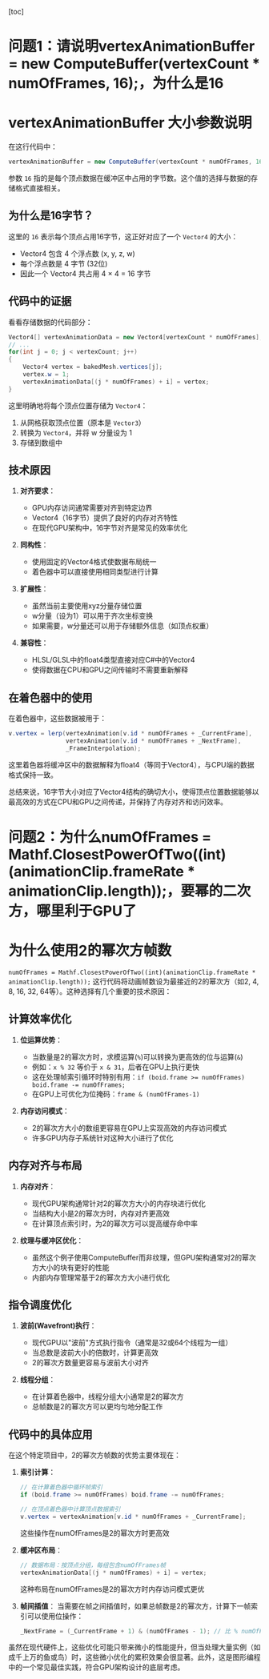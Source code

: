 [toc]



# 问题1：请说明vertexAnimationBuffer = new ComputeBuffer(vertexCount * numOfFrames, 16);，为什么是16

# vertexAnimationBuffer 大小参数说明

在这行代码中：
```csharp
vertexAnimationBuffer = new ComputeBuffer(vertexCount * numOfFrames, 16);
```

参数 `16` 指的是每个顶点数据在缓冲区中占用的字节数。这个值的选择与数据的存储格式直接相关。

## 为什么是16字节？

这里的 `16` 表示每个顶点占用16字节，这正好对应了一个 `Vector4` 的大小：
- Vector4 包含 4 个浮点数 (x, y, z, w)
- 每个浮点数是 4 字节 (32位)
- 因此一个 Vector4 共占用 4 × 4 = 16 字节

## 代码中的证据

看看存储数据的代码部分：
```csharp
Vector4[] vertexAnimationData = new Vector4[vertexCount * numOfFrames];
// ...
for(int j = 0; j < vertexCount; j++)
{
    Vector4 vertex = bakedMesh.vertices[j];
    vertex.w = 1;
    vertexAnimationData[(j * numOfFrames) + i] = vertex;
}
```

这里明确地将每个顶点位置存储为 `Vector4`：
1. 从网格获取顶点位置（原本是 `Vector3`）
2. 转换为 `Vector4`，并将 w 分量设为 1
3. 存储到数组中

## 技术原因

1. **对齐要求**：
   - GPU内存访问通常需要对齐到特定边界
   - Vector4（16字节）提供了良好的内存对齐特性
   - 在现代GPU架构中，16字节对齐是常见的效率优化

2. **同构性**：
   - 使用固定的Vector4格式使数据布局统一
   - 着色器中可以直接使用相同类型进行计算

3. **扩展性**：
   - 虽然当前主要使用xyz分量存储位置
   - w分量（设为1）可以用于齐次坐标变换
   - 如果需要，w分量还可以用于存储额外信息（如顶点权重）

4. **兼容性**：
   - HLSL/GLSL中的float4类型直接对应C#中的Vector4
   - 使得数据在CPU和GPU之间传输时不需要重新解释

## 在着色器中的使用

在着色器中，这些数据被用于：
```glsl
v.vertex = lerp(vertexAnimation[v.id * numOfFrames + _CurrentFrame], 
                vertexAnimation[v.id * numOfFrames + _NextFrame], 
                _FrameInterpolation);
```

这里着色器将缓冲区中的数据解释为float4（等同于Vector4），与CPU端的数据格式保持一致。

总结来说，16字节大小对应了Vector4结构的确切大小，使得顶点位置数据能够以最高效的方式在CPU和GPU之间传递，并保持了内存对齐和访问效率。



# 问题2：为什么numOfFrames = Mathf.ClosestPowerOfTwo((int)(animationClip.frameRate * animationClip.length));，要幂的二次方，哪里利于GPU了

# 为什么使用2的幂次方帧数

`numOfFrames = Mathf.ClosestPowerOfTwo((int)(animationClip.frameRate * animationClip.length));` 这行代码将动画帧数设为最接近的2的幂次方（如2, 4, 8, 16, 32, 64等）。这种选择有几个重要的技术原因：

## 计算效率优化

1. **位运算优势**：
   - 当数量是2的幂次方时，求模运算(`%`)可以转换为更高效的位与运算(`&`)
   - 例如：`x % 32` 等价于 `x & 31`，后者在GPU上执行更快
   - 这在处理帧索引循环时特别有用：`if (boid.frame >= numOfFrames) boid.frame -= numOfFrames;`
   - 在GPU上可优化为位掩码：`frame & (numOfFrames-1)`

2. **内存访问模式**：
   - 2的幂次方大小的数组更容易在GPU上实现高效的内存访问模式
   - 许多GPU内存子系统针对这种大小进行了优化

## 内存对齐与布局

1. **内存对齐**：
   - 现代GPU架构通常针对2的幂次方大小的内存块进行优化
   - 当结构大小是2的幂次方时，内存对齐更高效
   - 在计算顶点索引时，为2的幂次方可以提高缓存命中率

2. **纹理与缓冲区优化**：
   - 虽然这个例子使用ComputeBuffer而非纹理，但GPU架构通常对2的幂次方大小的块有更好的性能
   - 内部内存管理常基于2的幂次方大小进行优化

## 指令调度优化

1. **波前(Wavefront)执行**：
   - 现代GPU以"波前"方式执行指令（通常是32或64个线程为一组）
   - 当总数是波前大小的倍数时，计算更高效
   - 2的幂次方数量更容易与波前大小对齐

2. **线程分组**：
   - 在计算着色器中，线程分组大小通常是2的幂次方
   - 总帧数是2的幂次方可以更均匀地分配工作

## 代码中的具体应用

在这个特定项目中，2的幂次方帧数的优势主要体现在：

1. **索引计算**：
   ```glsl
   // 在计算着色器中循环帧索引
   if (boid.frame >= numOfFrames) boid.frame -= numOfFrames;
   
   // 在顶点着色器中计算顶点数据索引
   v.vertex = vertexAnimation[v.id * numOfFrames + _CurrentFrame];
   ```
   这些操作在numOfFrames是2的幂次方时更高效

2. **缓冲区布局**：
   ```csharp
   // 数据布局：按顶点分组，每组包含numOfFrames帧
   vertexAnimationData[(j * numOfFrames) + i] = vertex;
   ```
   这种布局在numOfFrames是2的幂次方时内存访问模式更优

3. **帧间插值**：
   当需要在帧之间插值时，如果总帧数是2的幂次方，计算下一帧索引可以使用位操作：
   ```glsl
   _NextFrame = (_CurrentFrame + 1) & (numOfFrames - 1); // 比 % numOfFrames 更高效
   ```

虽然在现代硬件上，这些优化可能只带来微小的性能提升，但当处理大量实例（如成千上万的鱼或鸟）时，这些微小优化的累积效果会很显著。此外，这是图形编程中的一个常见最佳实践，符合GPU架构设计的底层考虑。
